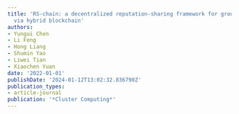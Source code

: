 ```yaml
---
title: 'RS-chain: a decentralized reputation-sharing framework for group-buying industry
  via hybrid blockchain'
authors:
- Yungui Chen
- Li Feng
- Hong Liang
- Shumin Yao
- Liwei Tian
- Xiaochen Yuan
date: '2022-01-01'
publishDate: '2024-01-12T13:02:32.836790Z'
publication_types:
- article-journal
publication: '*Cluster Computing*'
---
```

